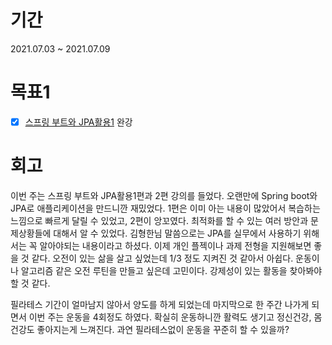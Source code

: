 # 기간
2021.07.03 ~ 2021.07.09

# 목표1
- [x] [스프링 부트와 JPA활용1](https://www.inflearn.com/course/%EC%8A%A4%ED%94%84%EB%A7%81%EB%B6%80%ED%8A%B8-JPA-%ED%99%9C%EC%9A%A9-1) 완강

# 회고
이번 주는 스프링 부트와 JPA활용1편과 2편 강의를 들었다. 오랜만에 Spring boot와 JPA로 애플리케이션을 만드니깐 재밌었다. 1편은 이미 아는 내용이 많았어서 복습하는 느낌으로 빠르게 달릴 수 있었고, 2편이 앙꼬였다. 최적화를 할 수 있는 여러 방안과 문제상황들에 대해서 알 수 있었다. 김형한님 말씀으로는 JPA를 실무에서 사용하기 위해서는 꼭 알아야되는 내용이라고 하셨다. 이제 개인 플젝이나 과제 전형을 지원해보면 좋을 것 같다. 
오전이 있는 삶을 살고 싶었는데 1/3 정도 지켜진 것 같아서 아쉽다. 운동이나 알고리즘 같은 오전 루틴을 만들고 싶은데 고민이다. 강제성이 있는 활동을 찾아봐야할 것 같다.

필라테스 기간이 얼마남지 않아서 양도를 하게 되었는데 마지막으로 한 주간 나가게 되면서 이번 주는 운동을 4회정도 하였다. 확실히 운동하니깐 활력도 생기고 정신건강, 몸건강도 좋아지는게 느껴진다. 과연 필라테스없이 운동을 꾸준히 할 수 있을까?
